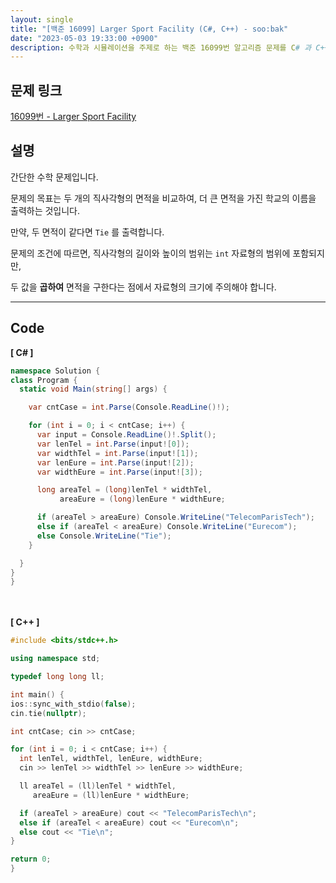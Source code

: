 ```yaml
---
layout: single
title: "[백준 16099] Larger Sport Facility (C#, C++) - soo:bak"
date: "2023-05-03 19:33:00 +0900"
description: 수학과 시뮬레이션을 주제로 하는 백준 16099번 알고리즘 문제를 C# 과 C++ 로 풀이 및 해설
---
```


## 문제 링크
  [16099번 - Larger Sport Facility](https://www.acmicpc.net/problem/16099)

## 설명
간단한 수학 문제입니다. <br>

문제의 목표는 두 개의 직사각형의 면적을 비교하여, 더 큰 면적을 가진 학교의 이름을 출력하는 것입니다. <br>

만약, 두 면적이 같다면 `Tie` 를 출력합니다. <br>

문제의 조건에 따르면, 직사각형의 길이와 높이의 범위는 `int` 자료형의 범위에 포함되지만, <br>

두 값을 <b>곱하여</b> 면적을 구한다는 점에서 자료형의 크기에 주의해야 합니다. <br>

- - -

## Code
<b>[ C# ] </b>
<br>

  ```c#
namespace Solution {
  class Program {
    static void Main(string[] args) {

      var cntCase = int.Parse(Console.ReadLine()!);

      for (int i = 0; i < cntCase; i++) {
        var input = Console.ReadLine()!.Split();
        var lenTel = int.Parse(input![0]);
        var widthTel = int.Parse(input![1]);
        var lenEure = int.Parse(input![2]);
        var widthEure = int.Parse(input![3]);

        long areaTel = (long)lenTel * widthTel,
             areaEure = (long)lenEure * widthEure;

        if (areaTel > areaEure) Console.WriteLine("TelecomParisTech");
        else if (areaTel < areaEure) Console.WriteLine("Eurecom");
        else Console.WriteLine("Tie");
      }

    }
  }
}
  ```
<br><br>
<b>[ C++ ] </b>
<br>

  ```c++
#include <bits/stdc++.h>

using namespace std;

typedef long long ll;

int main() {
  ios::sync_with_stdio(false);
  cin.tie(nullptr);

  int cntCase; cin >> cntCase;

  for (int i = 0; i < cntCase; i++) {
    int lenTel, widthTel, lenEure, widthEure;
    cin >> lenTel >> widthTel >> lenEure >> widthEure;

    ll areaTel = (ll)lenTel * widthTel,
       areaEure = (ll)lenEure * widthEure;

    if (areaTel > areaEure) cout << "TelecomParisTech\n";
    else if (areaTel < areaEure) cout << "Eurecom\n";
    else cout << "Tie\n";
  }

  return 0;
}
  ```
